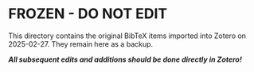 # FROZEN - DO NOT EDIT

This directory contains the original BibTeX items imported into Zotero on 2025-02-27.
They remain here as a backup.

***All subsequent edits and additions should be done directly in Zotero!***
